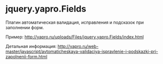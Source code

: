 # jquery.yapro.Fields

Плагин автоматическая валидация, исправления и подсказок при заполнении форм.

Пример: http://yapro.ru/uploads/Files/jquery.yapro.Fields/index.html

Детальная информация: http://yapro.ru/web-master/javascript/avtomaticheskaya-validaciya-ispravlenie-i-podskazki-pri-zapolnenii-form.html